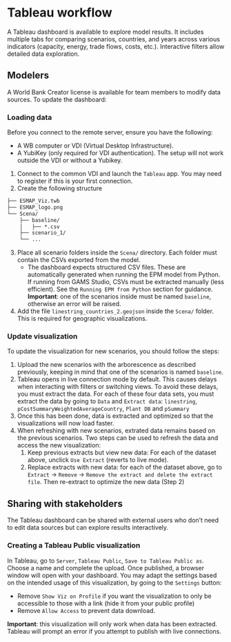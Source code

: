 # Tableau workflow

A Tableau dashboard is available to explore model results. It includes multiple tabs for comparing scenarios, countries, and years across various indicators (capacity, energy, trade flows, costs, etc.). Interactive filters allow detailed data exploration.

## Modelers

A World Bank Creator license is available for team members to modify data sources.
To update the dashboard:

### Loading data

Before you connect to the remote server, ensure you have the following:

- A WB computer or VDI (Virtual Desktop Infrastructure). 
- A YubiKey (only required for VDI authentication).
The setup will not work outside the VDI or without a Yubikey.

1. Connect to the common VDI and launch the `Tableau` app. You may need to register if this is your first connection.
2. Create the following structure
```markdown
├── ESMAP_Viz.twb
├── ESMAP_logo.png
└── Scena/
    ├── baseline/
    │   ├── *.csv
    ├── scenario_1/
    └── ...
```

3. Place all scenario folders inside the `Scena/` directory. Each folder must contain the CSVs exported from the model.
   - The dashboard expects structured CSV files. These are automatically generated when running the EPM model from Python. If running from GAMS Studio, CSVs must be extracted manually (less efficient). See the `Running EPM from Python` section for guidance.
**Important**: one of the scenarios inside must be named `baseline`, otherwise an error will be raised.
4. Add the file `linestring_countries_2.geojson` inside the `Scena/` folder. This is required for geographic visualizations.

### Update visualization

To update the visualization for new scenarios, you should follow the steps:
1. Upload the new scenarios with the arborescence as described previously, keeping in mind that one of the scenarios is named `baseline`.
2. Tableau opens in live connection mode by default. This causes delays when interacting with filters or switching views.
To avoid these delays, you must extract the data. For each of these four data sets, you must extract the data by going to `Data` and `Extract data`: `linestring`, `pCostSummaryWeightedAverageCountry`, `Plant DB` and `pSummary`
3. Once this has been done, data is extracted and optimized so that the visualizations will now load faster.
4. When refreshing with new scenarios, extrated data remains based on the previous scenarios. Two steps can be used to refresh the data and access the new visualization:
   1. Keep previous extracts but view new data: For each of the dataset above, unclick `Use Extract` (reverts to live mode).
   2. Replace extracts with new data: for each of the dataset above, go to `Extract` → `Remove` → `Remove the extract and delete the extract file`.
   Then re-extract to optimize the new data (Step 2)


## Sharing with stakeholders

The Tableau dashboard can be shared with external users who don’t need to edit data sources but can explore results interactively.

### Creating a Tableau Public visualization
In Tableau, go to `Server`, `Tableau Public`, `Save to Tableau Public as`. Choose a name and complete the upload. Once published, a browser window will open with your dashboard.
You may adapt the settings based on the intended usage of this visualization, by going to the `Settings` button:
- Remove `Show Viz on Profile` if you want the visualization to only be accessible to those with a link (hide it from your public profile)
- Remove `Allow Access` to prevent data download.

**Important**: this visualization will only work when data has been extracted. Tableau will prompt an error if you attempt to publish with live connections.
